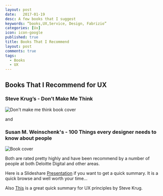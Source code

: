 ```yaml
---
layout: post
date:   2017-01-19
desc: A few books that I suggest
keywords: “books,UX,Service, Design, Fabrizio”
categories: [Ux]
icon: icon-google
published: true
title: Books That I Recommend
layout: post
comments: true
tags:
  - Books
  - UX
---
```




## Books That I Recommend for UX

### Steve Krug’s - Don’t Make Me Think

![Don't make me think book cover](http://t2.gstatic.com/images?q=tbn:ANd9GcQf5mLTzUxPludI9Z4CAx-240VGkOfCjxBriTBQoN39LAsklObd)

and

### Susan M. Weinschenk's - 100 Things every designer needs to know about people

![Book cover](http://www.peachpit.com/ShowCover.aspx?isbn=0321767535)

Both are rated pretty highly and have been recommend by a number of people at both Deloitte Digital and other areas.

Here is a Slideshare [Presentation](http://www.slideshare.net/susanweinschenk/top-10-things-every-designer-needs-to-know-about-people/17-Fact_or_Fiction_People_can) if you want to get a quick summary.  It is a quick browse and well worth your time...

Also [This](http://www.uxbooth.com/articles/10-usability-lessons-from-steve-krugs-dont-make-me-think/) is a great quick summary for UX principles by Steve Krug.




